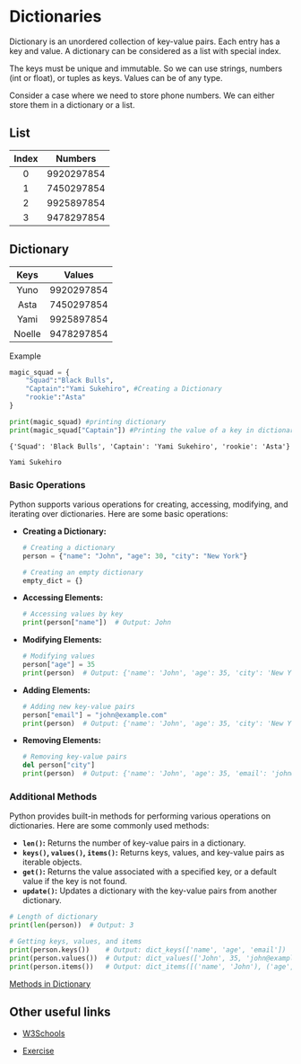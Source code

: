 # Dictionaries
Dictionary is an unordered collection of key-value pairs. Each entry has a key and value. A dictionary can be considered as a list with special index.

The keys must be unique and immutable. So we can use strings, numbers (int or float), or tuples as keys. Values can be of any type.

Consider a case where we need to store phone numbers. We can either store them in a dictionary or a list.

## List

|Index | Numbers|          
|:------:|-----------|
|0|9920297854|
|1|7450297854|
|2|9925897854|
|3|9478297854|

## Dictionary

|Keys | Values|          
|:------:|-----------|
|Yuno|9920297854|
|Asta|7450297854|
|Yami|9925897854|
|Noelle|9478297854|

Example
```python
magic_squad = {
    "Squad":"Black Bulls",
    "Captain":"Yami Sukehiro", #Creating a Dictionary
    "rookie":"Asta"
}

print(magic_squad) #printing dictionary
print(magic_squad["Captain"]) #Printing the value of a key in dictionary
```
```
{'Squad': 'Black Bulls', 'Captain': 'Yami Sukehiro', 'rookie': 'Asta'}

Yami Sukehiro
```

### Basic Operations

Python supports various operations for creating, accessing, modifying, and iterating over dictionaries. Here are some basic operations:

- **Creating a Dictionary:**
  ```python
  # Creating a dictionary
  person = {"name": "John", "age": 30, "city": "New York"}

  # Creating an empty dictionary
  empty_dict = {}
  ```

- **Accessing Elements:**
  ```python
  # Accessing values by key
  print(person["name"])  # Output: John
  ```

- **Modifying Elements:**
  ```python
  # Modifying values
  person["age"] = 35
  print(person)  # Output: {'name': 'John', 'age': 35, 'city': 'New York'}
  ```

- **Adding Elements:**
  ```python
  # Adding new key-value pairs
  person["email"] = "john@example.com"
  print(person)  # Output: {'name': 'John', 'age': 35, 'city': 'New York', 'email': 'john@example.com'}
  ```

- **Removing Elements:**
  ```python
  # Removing key-value pairs
  del person["city"]
  print(person)  # Output: {'name': 'John', 'age': 35, 'email': 'john@example.com'}
  ```

### Additional Methods

Python provides built-in methods for performing various operations on dictionaries. Here are some commonly used methods:

- **`len()`:** Returns the number of key-value pairs in a dictionary.
- **`keys()`, `values()`, `items()`:** Returns keys, values, and key-value pairs as iterable objects.
- **`get()`:** Returns the value associated with a specified key, or a default value if the key is not found.
- **`update()`:** Updates a dictionary with the key-value pairs from another dictionary.

```python
# Length of dictionary
print(len(person))  # Output: 3

# Getting keys, values, and items
print(person.keys())    # Output: dict_keys(['name', 'age', 'email'])
print(person.values())  # Output: dict_values(['John', 35, 'john@example.com'])
print(person.items())   # Output: dict_items([('name', 'John'), ('age', 35), ('email', 'john@example.com')])
```

 [Methods in Dictionary](https://www.w3schools.com/python/python_dictionaries_methods.asp)

## Other useful links
- [W3Schools](https://www.w3schools.com/python/python_dictionaries.asp)

- [Exercise](https://www.geeksforgeeks.org/python-dictionary-exercise/)